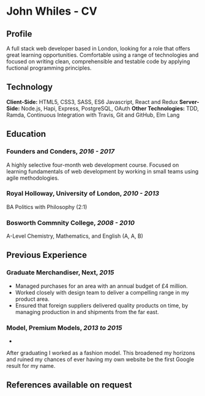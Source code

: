 # John Whiles - CV
## Profile
A full stack web developer based in London, looking for a role that offers great learning opportunities. Comfortable using a range of technologies and focused on writing clean, comprehensible and testable code by applying fuctional programming principles. 

## Technology
**Client-Side:** HTML5, CSS3, SASS, ES6 Javascript, React and Redux
**Server-Side:** Node.js, Hapi, Express, PostgreSQL, OAuth
**Other Technologies:** TDD, Ramda, Continuous Integration with Travis, Git and GitHub, Elm Lang

## Education
### Founders and Conders, *2016 - 2017*
A highly selective four-month web development course. Focused on learning fundamentals of web development by working in small teams using agile methodologies. 

### Royal Holloway, University of London, *2010 - 2013*
BA Politics with Philosophy (2:1)

### Bosworth Commnity College, *2008 - 2010*
A-Level Chemistry, Mathematics, and English (A, A, B)

## Previous Experience
### Graduate Merchandiser, Next, *2015*
* Managed purchases for an area with an annual budget of £4 million.
* Worked closely with design team to deliver a compelling range in my product area.
* Ensured that foreign suppliers delivered quality products on time, by managing production in and shipments from the far east.

### Model, Premium Models, *2013 to 2015*
* 
After graduating I worked as a fashion model. This broadened my horizons and ruined my chances of ever having my own website be the first Google result for my name.



## References available on request
